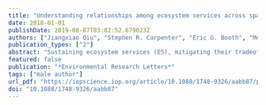 ```yaml
---
title: "Understanding relationships among ecosystem services across spatial scales and over time"
date: 2018-01-01
publishDate: 2019-08-07T03:02:52.679023Z
authors: ["Jiangxiao Qiu", "Stephen R. Carpenter", "Eric G. Booth", "Melissa Motew", "Samuel C. Zipper", "Christopher J. Kucharik", "Steven P. Loheide II", "Monica G. Turner"]
publication_types: ["2"]
abstract: "Sustaining ecosystem services (ES), mitigating their tradeoffs and avoiding unfavorable future trajectories are pressing social-environmental challenges that require enhanced understanding of their relationships across scales. Current knowledge of ES relationships is often constrained to one spatial scale or one snapshot in time. In this research, we integrated biophysical modeling with future scenarios to examine changes in relationships among eight ES indicators from 2001–2070 across three spatial scales—grid cell, subwatershed, and watershed. We focused on the Yahara Watershed (Wisconsin) in the Midwestern United States—an exemplar for many urbanizing agricultural landscapes. Relationships among ES indicators changed over time; some relationships exhibited high interannual variations (e.g. drainage vs. food production, nitrate leaching vs. net ecosystem exchange) and even reversed signs over time (e.g. perennial grass production vs. phosphorus yield). Robust patterns were detected for relationships among some regulating services (e.g. soil retention vs. water quality) across three spatial scales, but other relationships lacked simple scaling rules. This was especially true for relationships of food production vs. water quality, and drainage vs. number of days with runoff textgreater10 mm, which differed substantially across spatial scales. Our results also showed that local tradeoffs between food production and water quality do not necessarily scale up, so reducing local tradeoffs may be insufficient to mitigate such tradeoffs at the watershed scale. We further synthesized these cross-scale patterns into a typology of factors that could drive changes in ES relationships across scales: (1) effects of biophysical connections, (2) effects of dominant drivers, (3) combined effects of biophysical linkages and dominant drivers, and (4) artificial scale effects, and concluded with management implications. Our study highlights the importance of taking a dynamic perspective and accounting for spatial scales in monitoring and management to sustain future ES."
featured: false
publication: "*Environmental Research Letters*"
tags: ["male author"]
url_pdf: "https://iopscience.iop.org/article/10.1088/1748-9326/aabb87/pdf"
doi: "10.1088/1748-9326/aabb87"
---
```


